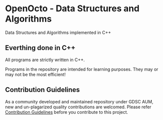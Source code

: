 # OpenOcto - Data Structures and Algorithms

Data Structures and Algorithms implemented in C++

## Everthing done in C++

All programs are strictly written in C++.

Programs in the repository are intended for learning purposes. They may or may not be the most efficient!

## Contribution Guidelines

As a community developed and maintained repository under GDSC AUM, new and un-plagarized quality contributions are welcomed. Please refer [Contribution Guidelines](CONTRIBUTING.md) before you contribute to this project.
